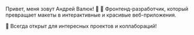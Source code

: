 Привет, меня зовут Андрей Валюк! 👋
🚀 Фронтенд-разработчик, который превращает макеты в интерактивные и красивые веб-приложения.

💬 Всегда открыт для интересных проектов и коллабораций!
